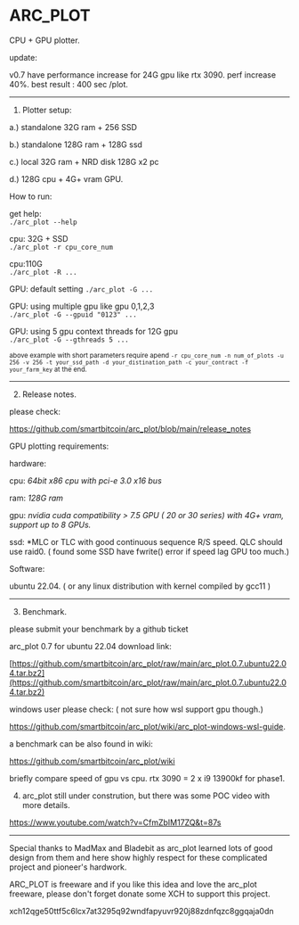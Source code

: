 # ARC_PLOT
CPU + GPU plotter.

update:

v0.7 have performance increase for 24G gpu like rtx 3090. perf increase 40%. best result :  400 sec /plot.

-----------------------------------------------------------------------------------------------------------
1. Plotter setup:

a.) standalone 32G ram + 256 SSD

b.) standalone 128G ram + 128G ssd

c.) local 32G ram + NRD disk 128G x2 pc 

d.) 128G cpu + 4G+ vram GPU.

How to run:

get help:  
```./arc_plot --help```

cpu: 32G + SSD  
```./arc_plot -r cpu_core_num ```

cpu:110G  
```./arc_plot -R ...```

GPU: default setting
```./arc_plot -G ...```

GPU: using multiple gpu like gpu 0,1,2,3   
```./arc_plot -G --gpuid "0123" ...```

GPU: using 5 gpu context threads for 12G gpu   
```./arc_plot -G --gthreads 5 ...```

<sup> above example with short parameters require apend ```-r cpu_core_num -n num_of_plots -u 256 -v 256 -t your_ssd_path -d your_distination_path -c your_contract -f your_farm_key``` at the end.</sup> 

-----------------------------------------------------------------------------------------------------------
2. Release notes.

please check: 

https://github.com/smartbitcoin/arc_plot/blob/main/release_notes


GPU plotting requirements:

hardware:

cpu: *64bit x86 cpu with pci-e 3.0 x16 bus*

ram: *128G ram*

gpu: *nvidia cuda compatibility > 7.5 GPU ( 20 or 30 series) with 4G+ vram,  support up to 8 GPUs.*

ssd: *MLC or TLC with good continuous sequence R/S speed. QLC should use raid0. ( found some SSD have fwrite() error if speed lag GPU too much.) 

Software:

ubuntu 22.04. ( or any linux distribution with kernel compiled by gcc11 )


-----------------------------------------------------------------------------------------------------------
3. Benchmark.

please submit your benchmark by a github ticket 

arc_plot 0.7 for ubuntu 22.04 download link:

[https://github.com/smartbitcoin/arc_plot/raw/main/arc_plot.0.7.ubuntu22.04.tar.bz2](https://github.com/smartbitcoin/arc_plot/raw/main/arc_plot.0.7.ubuntu22.04.tar.bz2)

windows user please check: ( not sure how wsl support gpu though.)

https://github.com/smartbitcoin/arc_plot/wiki/arc_plot-windows-wsl-guide.

a benchmark can be also found in wiki:

https://github.com/smartbitcoin/arc_plot/wiki

briefly compare speed of gpu vs cpu.  rtx 3090 = 2 x i9 13900kf for phase1.

4. arc_plot still under constrution, but there was some POC video with more details.

https://www.youtube.com/watch?v=CfmZbIM17ZQ&t=87s


-----------------------------------------------------------------------------------------------------------

Special thanks to MadMax and Bladebit as arc_plot learned lots of good design from them and here show highly respect for these complicated project and pioneer's hardwork.

ARC_PLOT is freeware and if you like this idea and love the arc_plot freeware, please don't forget donate some XCH to support this project.

xch12qge50ttf5c6lcx7at3295q92wndfapyuvr920j88zdnfqzc8ggqaja0dn
